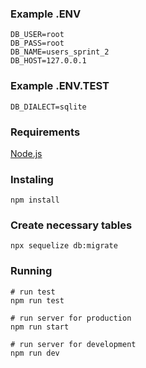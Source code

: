 

### Example .ENV

~~~
DB_USER=root
DB_PASS=root
DB_NAME=users_sprint_2
DB_HOST=127.0.0.1
~~~

### Example .ENV.TEST

~~~
DB_DIALECT=sqlite
~~~

### Requirements

[Node.js](https://nodejs.org/en/)

### Instaling

~~~
npm install
~~~

### Create necessary tables

~~~
npx sequelize db:migrate
~~~

### Running

~~~
# run test
npm run test

# run server for production
npm run start

# run server for development
npm run dev
~~~